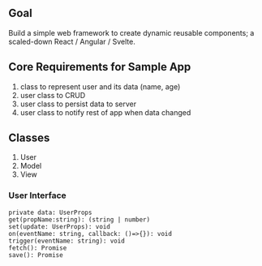 ## Goal

Build a simple web framework to create dynamic reusable components; a scaled-down React / Angular / Svelte.

## Core Requirements for Sample App

1. class to represent user and its data (name, age)
2. user class to CRUD
3. user class to persist data to server
4. user class to notify rest of app when data changed

## Classes

1. User
2. Model
3. View

### User Interface

```
private data: UserProps
get(propName:string): (string | number)
set(update: UserProps): void
on(eventName: string, callback: ()=>{}): void
trigger(eventName: string): void
fetch(): Promise
save(): Promise
```
